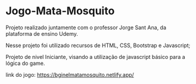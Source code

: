 # Jogo-Mata-Mosquito

Projeto realizado juntamente com o professor Jorge Sant Ana, da plataforma de ensino Udemy.

Nesse projeto foi utilizado recursos de HTML, CSS, Bootstrap e Javascript;

Projeto de nivel Iniciante, visando a utilização de javascript básico para a lógica do game.

link do jogo: https://bginelmatamosquito.netlify.app/

